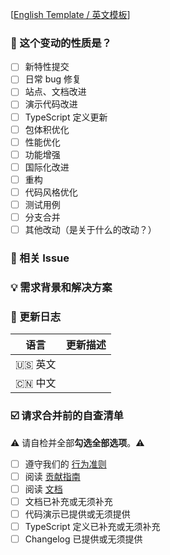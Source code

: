 <!--
首先，感谢你的贡献！😄

新特性请提交至 master 分支。
在维护者审核通过后会合并。
请确保填写以下 pull request 的信息，谢谢！~
-->

[[English Template / 英文模板](https://github.com/InhiblabCore/vue-hooks-plus/tree/master/.github/PULL_REQUEST_TEMPLATE.md)]

### 🤔 这个变动的性质是？

- [ ] 新特性提交
- [ ] 日常 bug 修复
- [ ] 站点、文档改进
- [ ] 演示代码改进
- [ ] TypeScript 定义更新
- [ ] 包体积优化
- [ ] 性能优化
- [ ] 功能增强
- [ ] 国际化改进
- [ ] 重构
- [ ] 代码风格优化
- [ ] 测试用例
- [ ] 分支合并
- [ ] 其他改动（是关于什么的改动？）

### 🔗 相关 Issue

<!--
1. 描述相关需求的来源，如相关的 issue 讨论链接。
-->

### 💡 需求背景和解决方案

<!--
1. 要解决的具体问题。
2. 列出最终的 API 实现和用法。
3. 涉及UI/交互变动需要有截图或 GIF。
-->

### 📝 更新日志

<!--
从用户角度描述具体变化，以及可能的 breaking change 和其他风险。
-->

| 语言    | 更新描述 |
| ------- | -------- |
| 🇺🇸 英文 |          |
| 🇨🇳 中文 |          |

### ☑️ 请求合并前的自查清单

⚠️ 请自检并全部**勾选全部选项**。⚠️

- [ ] 遵守我们的 [行为准则](https://github.com/InhiblabCore/vue-hooks-plus/blob/master/CODE_OF_CONDUCT.md)
- [ ] 阅读 [贡献指南](https://github.com/InhiblabCore/vue-hooks-plus/blob/master/CONTRIBUTING.md)
- [ ] 阅读 [文档](https://inhiblabcore.github.io/docs/hooks)
- [ ] 文档已补充或无须补充
- [ ] 代码演示已提供或无须提供
- [ ] TypeScript 定义已补充或无须补充
- [ ] Changelog 已提供或无须提供
